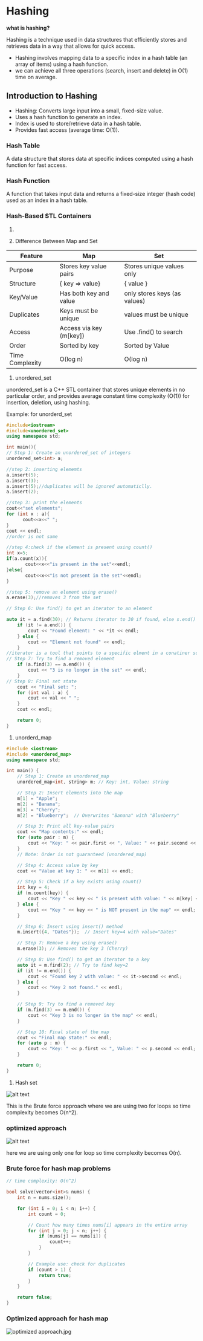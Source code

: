 # Hashing

**what is hashing?**

Hashing is a technique used in data structures that efficiently stores and retrieves data in a way that allows for quick access.

- Hashing involves mapping data to a specific index in a hash table (an array of items) using a hash function.
- we can achieve all three operations (search, insert and delete) in O(1) time on average.

## Introduction to Hashing

- Hashing: Converts large input into a small, fixed-size value.
- Uses a hash function to generate an index.
- Index is used to store/retrieve data in a hash table.
- Provides fast access (average time: O(1)).

### Hash Table

A data structure that stores data at specific indices computed using a hash function for fast access.

### Hash Function

A function that takes input data and returns a fixed-size integer (hash code) used as an index in a hash table.

### Hash-Based STL Containers

1. 

1. Difference Between Map and Set

| Feature | Map | Set |
| --- | --- | --- |
| Purpose | Stores key value pairs | Stores unique values only |
| Structure | { key ⇒ value} | { value } |
| Key/Value | Has both key and value | only stores keys (as values) |
| Duplicates | Keys must be unique | values must be unique |
| Access | Access via key (m[key]) | Use .find() to search |
| Order | Sorted by key | Sorted by Value |
| Time Complexity | O(log n) | O(log n) |
1. unordered_set

unordered_set is a C++ STL container that stores unique elements in no particular order, and provides average constant time complexity (O(1)) for insertion, deletion, using hashing.

Example: for unorderd_set

```cpp
#include<iostream>
#include<unordered_set>
using namespace std;

int main(){
// Step 1: Create an unordered_set of integers
unordered_set<int> a;

//step 2: inserting elememts
a.insert(5);
a.insert(3);
a.insert(5);//duplicates will be ignored automaticlly.
a.insert(2);

//step 3: print the elements
cout<<"set elements";
for (int x : a){
      cout<<x<<" ";
}
cout << endl;
//order is not same 

//step 4:check if the element is present using count()
int x=5;
if(a.count(x)){
       cout<<x<<"is present in the set"<<endl;
}else{
       cout<<x<<"is not present in the set"<<endl;
}

//step 5: remove an element using erase()
a.erase(3);//removes 3 from the set

// Step 6: Use find() to get an iterator to an element

auto it = a.find(30); // Returns iterator to 30 if found, else s.end()
    if (it != a.end()) {
        cout << "Found element: " << *it << endl;
    } else {
        cout << "Element not found" << endl;
    }
//iterator is a tool that points to a specific elment in a conatiner so you can access or modify it.
// Step 7: Try to find a removed element
    if (a.find(3) == a.end()) {
        cout << "3 is no longer in the set" << endl;
    }
// Step 8: Final set state
    cout << "Final set: ";
    for (int val : a) {
        cout << val << " ";
    }
    cout << endl;

    return 0;
}
```

1. unorderd_map

```cpp
#include <iostream>
#include <unordered_map>
using namespace std;

int main() {
    // Step 1: Create an unordered_map
    unordered_map<int, string> m; // Key: int, Value: string

    // Step 2: Insert elements into the map
    m[1] = "Apple";
    m[2] = "Banana";
    m[3] = "Cherry";
    m[2] = "Blueberry";  // Overwrites "Banana" with "Blueberry"

    // Step 3: Print all key-value pairs
    cout << "Map contents:" << endl;
    for (auto pair : m) {
        cout << "Key: " << pair.first << ", Value: " << pair.second << endl;
    }
    // Note: Order is not guaranteed (unordered_map)

    // Step 4: Access value by key
    cout << "Value at key 1: " << m[1] << endl;

    // Step 5: Check if a key exists using count()
    int key = 4;
    if (m.count(key)) {
        cout << "Key " << key << " is present with value: " << m[key] << endl;
    } else {
        cout << "Key " << key << " is NOT present in the map" << endl;
    }

    // Step 6: Insert using insert() method
    m.insert({4, "Dates"});  // Insert key=4 with value="Dates"

    // Step 7: Remove a key using erase()
    m.erase(3); // Removes the key 3 (Cherry)

    // Step 8: Use find() to get an iterator to a key
    auto it = m.find(2); // Try to find key=2
    if (it != m.end()) {
        cout << "Found key 2 with value: " << it->second << endl;
    } else {
        cout << "Key 2 not found." << endl;
    }

    // Step 9: Try to find a removed key
    if (m.find(3) == m.end()) {
        cout << "Key 3 is no longer in the map" << endl;
    }

    // Step 10: Final state of the map
    cout << "Final map state:" << endl;
    for (auto p : m) {
        cout << "Key: " << p.first << ", Value: " << p.second << endl;
    }

    return 0;
}
```

1. Hash set

![alt text](<hashset brute force.png>)

This is the Brute force approach where we are using two for loops so time complexity becomes O(n^2). 

### optimized approach

![alt text](<hash set optimized approach.jpg>)

here we are using only one for loop so time complexity becomes O(n).

### Brute force for hash map problems

```cpp
// time complexity: O(n^2)

bool solve(vector<int>& nums) {
    int n = nums.size();

    for (int i = 0; i < n; i++) {
        int count = 0;

        // Count how many times nums[i] appears in the entire array
        for (int j = 0; j < n; j++) {
            if (nums[j] == nums[i]) {
                count++;
            }
        }

        // Example use: check for duplicates
        if (count > 1) {
            return true;
        }
    }

    return false;
}
```

### Optimized approach for hash map

![optimized approach.jpg](optimized_approach.jpg)